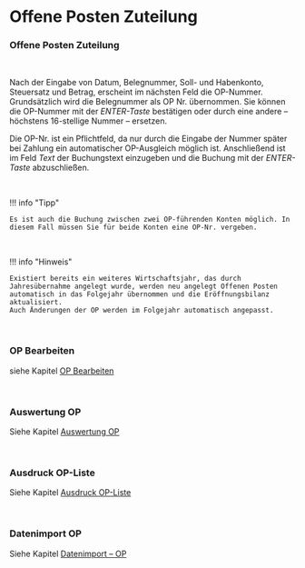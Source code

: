 # Offene Posten Zuteilung

### Offene Posten Zuteilung

&nbsp;

Nach der Eingabe von Datum, Belegnummer, Soll- und Habenkonto, Steuersatz und Betrag, erscheint im nächsten Feld die OP-Nummer. Grundsätzlich wird die Belegnummer als OP Nr. übernommen. Sie können die OP-Nummer mit der *ENTER-Taste* bestätigen oder durch eine andere – höchstens 16-stellige Nummer – ersetzen.&nbsp;

Die OP-Nr. ist ein Pflichtfeld, da nur durch die Eingabe der Nummer später bei Zahlung ein automatischer OP-Ausgleich möglich ist. Anschließend ist im Feld *Text* der Buchungstext einzugeben und die Buchung mit der *ENTER-Taste* abzuschließen.

&nbsp;

!!! info "Tipp"

    Es ist auch die Buchung zwischen zwei OP-führenden Konten möglich. In diesem Fall müssen Sie für beide Konten eine OP-Nr. vergeben.

&nbsp;

!!! info "Hinweis"

    Existiert bereits ein weiteres Wirtschaftsjahr, das durch Jahresübernahme angelegt wurde, werden neu angelegt Offenen Posten automatisch in das Folgejahr übernommen und die Eröffnungsbilanz aktualisiert.  
    Auch Änderungen der OP werden im Folgejahr automatisch angepasst.

&nbsp;

### OP Bearbeiten

siehe Kapitel [OP Bearbeiten](<OPBearbeiten.md>)

&nbsp;

### Auswertung OP

Siehe Kapitel [Auswertung OP](<FIBUNextHandbuch1.md#\_Ref74746515>)

&nbsp;

### Ausdruck OP-Liste

Siehe Kapitel [Ausdruck OP-Liste](<FIBUNextHandbuch1.md#\_Ref74746601>)

&nbsp;

### Datenimport OP

Siehe Kapitel [Datenimport – OP](<FIBUNextHandbuch1.md#\_Ref85715234>)

